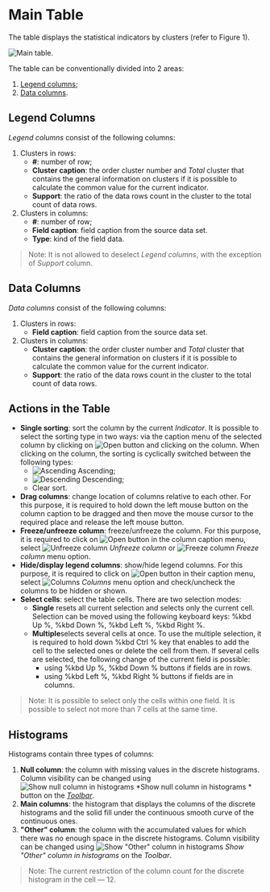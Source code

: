 # Main Table

The table displays the statistical indicators by clusters (refer to Figure 1).

![Main table.](./images/cluster-profilies-main-table.png)

The table can be conventionally divided into 2 areas:

1. [Legend columns](#kolonki-legendy);
2. [Data columns](#kolonki-dannykh).

## Legend Columns

*Legend columns* consist of the following columns:

1. Clusters in rows:
   * **#**: number of row;
   * **Cluster caption**: the order cluster number and *Total* cluster that contains the general information on clusters if it is possible to calculate the common value for the current indicator.
   * **Support**: the ratio of the data rows count in the cluster to the total count of data rows.
2. Clusters in columns:
   * **#**: number of row;
   * **Field caption**: field caption from the source data set.
   * **Type**: kind of the field data.

> Note: It is not allowed to deselect *Legend columns*, with the exception of *Support* column.

## Data Columns

*Data columns* consist of the following columns:

1. Clusters in rows:
   * **Field caption**: field caption from the source data set.
2. Clusters in columns:
   * **Cluster caption**: the order cluster number and *Total* cluster that contains the general information on clusters if it is possible to calculate the common value for the current indicator.
   * **Support**: the ratio of the data rows count in the cluster to the total count of data rows.

## Actions in the Table

* **Single sorting**: sort the column by the current *Indicator*. It is possible to select the sorting type in two ways: via the caption menu of the selected column by clicking on ![Open](../../images/icons/toolbar-controls/down_default.svg) button and clicking on the column. When clicking on the column, the sorting is cyclically switched between the following types:
   * ![Ascending](../../images/icons/toolbar-controls/low-to-hight_default.svg) Ascending;
   * ![Descending](../../images/icons/toolbar-controls/hight-to-low_default.svg) Descending;
   * Clear sort.
* **Drag columns**: change location of columns relative to eaсh other. For this purpose, it is required to hold down the left mouse button on the column caption to be dragged and then move the mouse cursor to the required place and release the left mouse button.
* **Freeze/unfreeze column**: freeze/unfreeze the column. For this purpose, it is required to click on ![Open](../../images/icons/toolbar-controls/down_default.svg) button in the column caption menu, select ![Unfreeze column](../../images/icons/grid/hmenu-unlock.svg) *Unfreeze column* or ![Freeze column](../../images/icons/grid/hmenu-lock.svg) *Freeze column* menu option.
* **Hide/display legend columns**: show/hide legend columns. For this purpose, it is required to click on ![Open](../../images/icons/toolbar-controls/down_default.svg) button in their caption menu, select ![Columns](../../images/icons/grid/columns.svg) *Columns* menu option and check/uncheck the columns to be hidden or shown.
* **Select cells**: select the table cells. There are two selection modes:
   * **Single** resets all current selection and selects only the current cell. Selection can be moved using the following keyboard keys: %kbd Up %, %kbd Down %, %kbd Left %, %kbd Right %.
   * **Multiple**selects several cells at once. To use the multiple selection, it is required to hold down %kbd Ctrl % key that enables to add the cell to the selected ones or delete the cell from them. If several cells are selected, the following change of the current field is possible:
      * using %kbd Up %, %kbd Down % buttons if fields are in rows.
      * using %kbd Left %, %kbd Right % buttons if fields are in columns.

> Note: It is possible to select only the cells within one field. It is possible to select not more than 7 cells at the same time.

## Histograms

Histograms contain three types of columns:

1. **Null column**: the column with missing values in the discrete histograms. Column visibility can be changed using ![Show null column in histograms ](../../images/icons/toolbar-controls/null-count_default.svg) *Show null column in histograms * button on the [*Toolbar*](./toolbar.md).
2. **Main columns**: the histogram that displays the columns of the discrete histograms and the solid fill under the continuous smooth curve of the continuous ones.
3. **"Other" column**: the column with the accumulated values for which there was no enough space in the discrete histograms. Column visibility can be changed using ![Show "Other" column in histograms](../../images/icons/viewers/cluster-profiles/cluster-profiles/sliced_18x18/residue-count_default.svg) *Show "Other" column in histograms* on the *Toolbar*.

> Note: The current restriction of the column count for the discrete histogram in the cell — 12.
